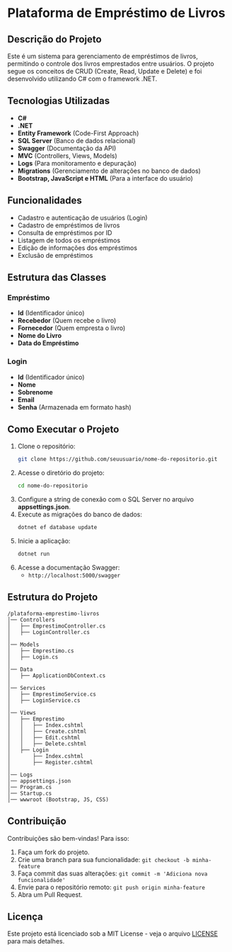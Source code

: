 # Plataforma de Empréstimo de Livros

## Descrição do Projeto
Este é um sistema para gerenciamento de empréstimos de livros, permitindo o controle dos livros emprestados entre usuários. O projeto segue os conceitos de CRUD (Create, Read, Update e Delete) e foi desenvolvido utilizando C# com o framework .NET.

## Tecnologias Utilizadas
- **C#**
- **.NET**
- **Entity Framework** (Code-First Approach)
- **SQL Server** (Banco de dados relacional)
- **Swagger** (Documentação da API)
- **MVC** (Controllers, Views, Models)
- **Logs** (Para monitoramento e depuração)
- **Migrations** (Gerenciamento de alterações no banco de dados)
- **Bootstrap, JavaScript e HTML** (Para a interface do usuário)

## Funcionalidades
- Cadastro e autenticação de usuários (Login)
- Cadastro de empréstimos de livros
- Consulta de empréstimos por ID
- Listagem de todos os empréstimos
- Edição de informações dos empréstimos
- Exclusão de empréstimos

## Estrutura das Classes
### Empréstimo
- **Id** (Identificador único)
- **Recebedor** (Quem recebe o livro)
- **Fornecedor** (Quem empresta o livro)
- **Nome do Livro**
- **Data do Empréstimo**

### Login
- **Id** (Identificador único)
- **Nome**
- **Sobrenome**
- **Email**
- **Senha** (Armazenada em formato hash)

## Como Executar o Projeto
1. Clone o repositório:
   ```sh
   git clone https://github.com/seuusuario/nome-do-repositorio.git
   ```
2. Acesse o diretório do projeto:
   ```sh
   cd nome-do-repositorio
   ```
3. Configure a string de conexão com o SQL Server no arquivo **appsettings.json**.
4. Execute as migrações do banco de dados:
   ```sh
   dotnet ef database update
   ```
5. Inicie a aplicação:
   ```sh
   dotnet run
   ```
6. Acesse a documentação Swagger:
   - `http://localhost:5000/swagger`

## Estrutura do Projeto
```
/plataforma-emprestimo-livros
│── Controllers
│   ├── EmprestimoController.cs
│   ├── LoginController.cs
│
│── Models
│   ├── Emprestimo.cs
│   ├── Login.cs
│
│── Data
│   ├── ApplicationDbContext.cs
│
│── Services
│   ├── EmprestimoService.cs
│   ├── LoginService.cs
│
│── Views
│   ├── Emprestimo
│   │   ├── Index.cshtml
│   │   ├── Create.cshtml
│   │   ├── Edit.cshtml
│   │   ├── Delete.cshtml
│   ├── Login
│       ├── Index.cshtml
│       ├── Register.cshtml
│
│── Logs
│── appsettings.json
│── Program.cs
│── Startup.cs
│── wwwroot (Bootstrap, JS, CSS)
```

## Contribuição
Contribuições são bem-vindas! Para isso:
1. Faça um fork do projeto.
2. Crie uma branch para sua funcionalidade: `git checkout -b minha-feature`
3. Faça commit das suas alterações: `git commit -m 'Adiciona nova funcionalidade'`
4. Envie para o repositório remoto: `git push origin minha-feature`
5. Abra um Pull Request.

## Licença
Este projeto está licenciado sob a MIT License - veja o arquivo [LICENSE](LICENSE) para mais detalhes.
